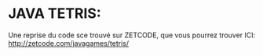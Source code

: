 # JAVA TETRIS:
Une reprise du code sce trouvé sur ZETCODE, que vous pourrez trouver ICI: http://zetcode.com/javagames/tetris/


